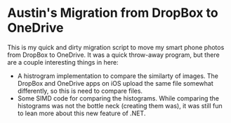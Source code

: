 # Austin's Migration from DropBox to OneDrive

This is my quick and dirty migration script to move my smart phone photos from DropBox to OneDrive.
It was a quick throw-away program, but there are a couple interesting things in here:

* A histrogram implementation to compare the similarty of images. The DropBox and OneDrive
  apps on iOS upload the same file somewhat differently, so this is need to compare files.
* Some SIMD code for comparing the histograms. While comparing the histograms was not the bottle neck
  (creating them was), it was still fun to lean more about this new feature of .NET.
